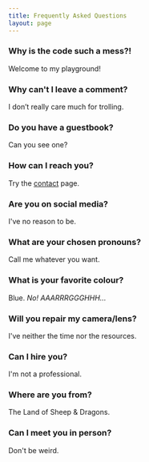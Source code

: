 ```yaml
---
title: Frequently Asked Questions
layout: page
---
```


### Why is the code such a mess?! ###

Welcome to my playground!

### Why can't I leave a comment? ###

I don’t really care much for trolling.

### Do you have a guestbook? ###

Can you see one?

### How can I reach you? ###

Try the [contact](https://martbetz.github.io/contact.html) page. 

### Are you on social media? ###

I've no reason to be.

### What are your chosen pronouns? ###

Call me whatever you want. 

### What is your favorite colour? ###

Blue. _No! AAARRRGGGHHH..._

### Will you repair my camera/lens? ###

I've neither the time nor the resources.

### Can I hire you? ###

I'm not a professional.

### Where are you from? ###

The Land of Sheep & Dragons.

### Can I meet you in person? ###

Don't be weird.




